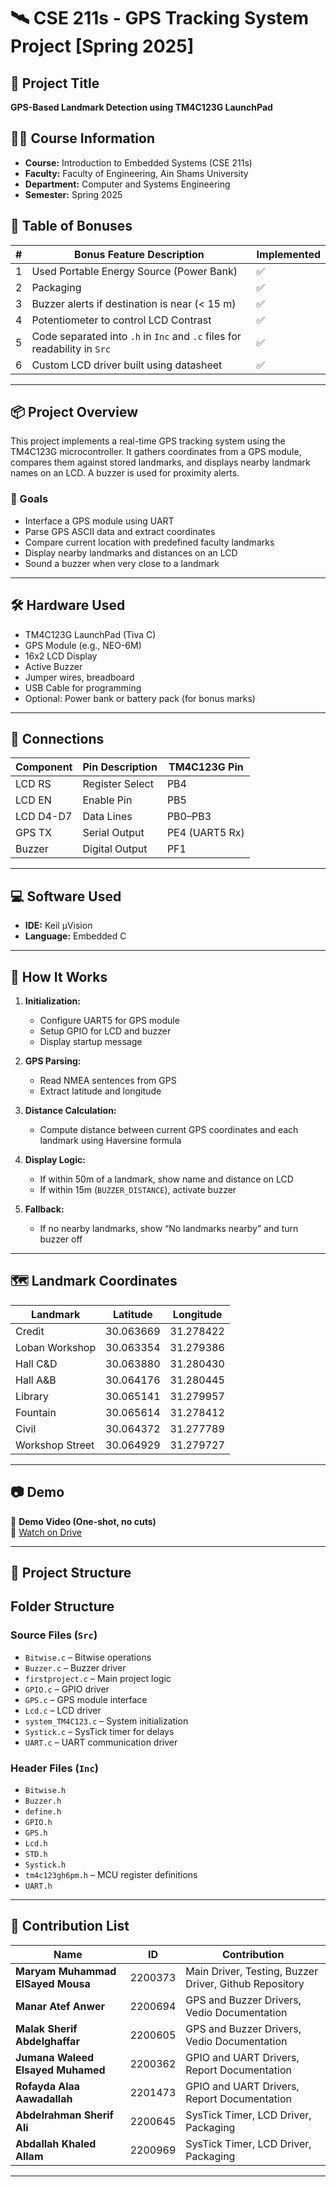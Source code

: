 # 🛰️ CSE 211s - GPS Tracking System Project [Spring 2025]

## 📍 Project Title
**GPS-Based Landmark Detection using TM4C123G LaunchPad**

## 🧑‍🏫 Course Information
- **Course:** Introduction to Embedded Systems (CSE 211s)
- **Faculty:** Faculty of Engineering, Ain Shams University
- **Department:** Computer and Systems Engineering
- **Semester:** Spring 2025

## 🧩 Table of Bonuses

| # | Bonus Feature Description | Implemented |
|---|----------------------------|-------------|
| 1 | Used Portable Energy Source (Power Bank) | ✅ |
| 2 | Packaging | ✅ |
| 3 | Buzzer alerts if destination is near (< 15 m) | ✅ |
| 4 | Potentiometer to control LCD Contrast | ✅ |
| 5 | Code separated into `.h` in `Inc` and `.c` files for readability in `Src` | ✅ |
| 6 | Custom LCD driver built using datasheet | ✅ |

---

## 📦 Project Overview

This project implements a real-time GPS tracking system using the TM4C123G microcontroller. It gathers coordinates from a GPS module, compares them against stored landmarks, and displays nearby landmark names on an LCD. A buzzer is used for proximity alerts.

### 🎯 Goals
- Interface a GPS module using UART
- Parse GPS ASCII data and extract coordinates
- Compare current location with predefined faculty landmarks
- Display nearby landmarks and distances on an LCD
- Sound a buzzer when very close to a landmark

---

## 🛠️ Hardware Used
- TM4C123G LaunchPad (Tiva C)
- GPS Module (e.g., NEO-6M)
- 16x2 LCD Display
- Active Buzzer
- Jumper wires, breadboard
- USB Cable for programming
- Optional: Power bank or battery pack (for bonus marks)

---

## 🔌 Connections
| **Component** | **Pin Description** | **TM4C123G Pin** |
|---------------|----------------------|------------------|
| LCD RS        | Register Select       | PB4              |
| LCD EN        | Enable Pin            | PB5              |
| LCD D4-D7     | Data Lines            | PB0–PB3          |
| GPS TX        | Serial Output         | PE4 (UART5 Rx)   |
| Buzzer        | Digital Output        | PF1              |

---

## 💻 Software Used
- **IDE:** Keil µVision
- **Language:** Embedded C

---

## 🧮 How It Works

1. **Initialization:**
   - Configure UART5 for GPS module
   - Setup GPIO for LCD and buzzer
   - Display startup message

2. **GPS Parsing:**
   - Read NMEA sentences from GPS
   - Extract latitude and longitude

3. **Distance Calculation:**
   - Compute distance between current GPS coordinates and each landmark using Haversine formula

4. **Display Logic:**
   - If within 50m of a landmark, show name and distance on LCD
   - If within 15m (`BUZZER_DISTANCE`), activate buzzer

5. **Fallback:**
   - If no nearby landmarks, show “No landmarks nearby” and turn buzzer off

---

## 🗺️ Landmark Coordinates

| **Landmark**        | **Latitude**   | **Longitude**  |
|---------------------|----------------|----------------|
| Credit              | 30.063669      | 31.278422      |
| Loban Workshop      | 30.063354      | 31.279386      |
| Hall C&D            | 30.063880      | 31.280430      |
| Hall A&B            | 30.064176      | 31.280445      |
| Library             | 30.065141      | 31.279957      |
| Fountain            | 30.065614      | 31.278412      |
| Civil               | 30.064372      | 31.277789      |
| Workshop Street     | 30.064929      | 31.279727      |

---

## 📷 Demo

🎥 **Demo Video (One-shot, no cuts)**  
📎 [Watch on Drive](https://drive.google.com/drive/folders/1dnURdzcUv93dDKmu0cbW_O_x28QXpHPa)

---

## 📂 Project Structure
## Folder Structure

### Source Files (`Src`)
- `Bitwise.c` – Bitwise operations
- `Buzzer.c` – Buzzer driver
- `firstproject.c` – Main project logic
- `GPIO.c` – GPIO driver
- `GPS.c` – GPS module interface
- `Lcd.c` – LCD driver
- `system_TM4C123.c` – System initialization
- `Systick.c` – SysTick timer for delays
- `UART.c` – UART communication driver

### Header Files (`Inc`)
- `Bitwise.h`
- `Buzzer.h`
- `define.h`
- `GPIO.h`
- `GPS.h`
- `Lcd.h`
- `STD.h`
- `Systick.h`
- `tm4c123gh6pm.h` – MCU register definitions
- `UART.h`

---
## 👥 Contribution List

| Name | ID | Contribution |
|------|----|--------------|
| **Maryam Muhammad ElSayed Mousa** | 2200373 | Main Driver, Testing, Buzzer Driver, Github Repository |
| **Manar Atef Anwer** | 2200694 | GPS and Buzzer Drivers, Vedio Documentation |
| **Malak Sherif Abdelghaffar** | 2200605 | GPS and Buzzer Drivers, Vedio Documentation |
| **Jumana Waleed Elsayed Muhamed** | 2200362 | GPIO and UART Drivers, Report Documentation |
| **Rofayda Alaa Aawadallah** | 2201473 | GPIO and UART Drivers, Report Documentation |
| **Abdelrahman Sherif Ali** | 2200645 | SysTick Timer, LCD Driver,  Packaging |
| **Abdallah Khaled Allam** | 2200969 | SysTick Timer, LCD Driver,  Packaging |

---



